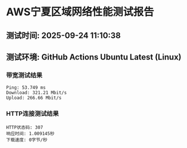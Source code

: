 # AWS宁夏区域网络性能测试报告
## 测试时间: 2025-09-24 11:10:38
## 测试环境: GitHub Actions Ubuntu Latest (Linux)

### 带宽测试结果
```
Ping: 53.749 ms
Download: 321.21 Mbit/s
Upload: 266.66 Mbit/s
```

### HTTP连接测试结果
```
HTTP状态码: 307
响应时间: 1.009145秒
下载速度: 0字节/秒
```

